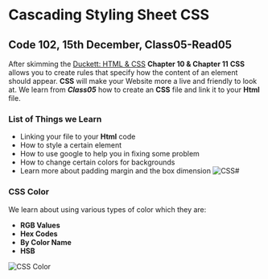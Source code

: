 # Cascading Styling Sheet CSS

## Code 102, 15th December, Class05-Read05

After skimming the [Duckett: HTML & CSS](https://wtf.tw/ref/duckett.pdf)
**Chapter 10 & Chapter 11**
**CSS** allows you to create rules that specify how the content of an element should appear.
**CSS** will make your Website more a live and friendly to look at.
We learn from _**Class05**_ how to create an **CSS** file and link it to your **Html** file.

### List of Things we Learn

- Linking your file to your **Html** code
- How to style a certain element
- How to use google to help you in fixing some problem
- How to change certain colors for backgrounds
- Learn more about padding margin and the box dimension
  ![CSS#](https://www.tutorialrepublic.com/lib/images/css-illustration.png)

### CSS Color

We learn about using various types of color which they are:

- **RGB Values**
- **Hex Codes**
- **By Color Name**
- **HSB**

![CSS Color](https://cdn.educba.com/academy/wp-content/uploads/2020/03/CSS-Color-Codes.jpg)
